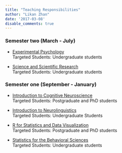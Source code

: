 ```yaml
---
title: "Teaching Responsibilities"
author: "Likan Zhan"
date: '2017-03-08'
disable_comments: true
---
```


### Semester two (March - July)

- [Experimental Psychology](/en/teach/Experimental-Psychology/) <br>
    Targeted Students: Undergraduate students

- [Science and Scientific Research](/en/teach/Science-and-Scientific-Research/) <br>
    Targeted Students: Undergraduate students


### Semester one (September - January)

<!---
- [Applied Statistics](/en/teach/Applied-Statistics/) <br>
    Targeted Students: Undergraduate students
--->

- [Introduction to Cognitive Neuroscience](/en/teach/Introduction-to-Cognitive-Neuroscience/) <br>
    Targeted Students: Postgraduate and PhD students

- [Introduction to Neurolinguistics](/en/teach/Introduction-to-Neurolinguistics/) <br>
    Targeted Students: Undergraduate Students

- [R for Statistics and Data Visualization](/en/teach/R-for-Statistics-Data-Visualization/) <br>
    Targeted Students: Postgraduate and PhD students <br>

- [Statistics for the Behavioral Sciences](/en/teach/Statistics-for-the-Behavioral-Sciences/) <br>
    Targeted Students: Undergraduate students


